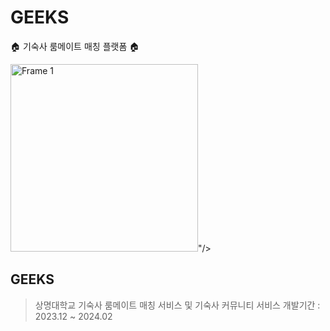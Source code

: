 # GEEKS
🏠 기숙사 룸메이트 매칭 플랫폼 🏠

<img width="300" alt="Frame 1" src="https://github.com/leesoyuun/GEEKS-FE/assets/51051548/d626bdd7-1211-475c-b34c-2d92129f7b12">"/>

## GEEKS
> 상명대학교 기숙사 룸메이트 매칭 서비스 및 기숙사 커뮤니티 서비스
> 개발기간 : 2023.12 ~ 2024.02
